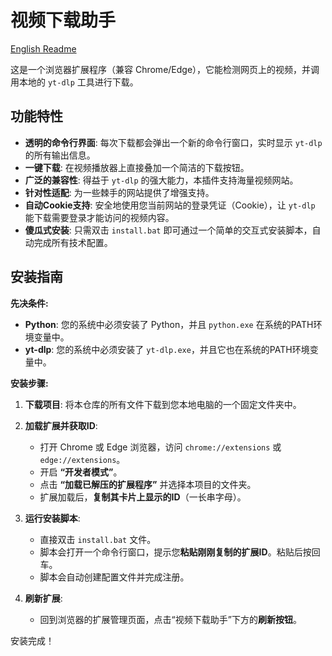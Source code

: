 # 视频下载助手

[English Readme](README.md)

这是一个浏览器扩展程序（兼容 Chrome/Edge），它能检测网页上的视频，并调用本地的 `yt-dlp` 工具进行下载。

## 功能特性

- **透明的命令行界面**: 每次下载都会弹出一个新的命令行窗口，实时显示 `yt-dlp` 的所有输出信息。
- **一键下载**: 在视频播放器上直接叠加一个简洁的下载按钮。
- **广泛的兼容性**: 得益于 `yt-dlp` 的强大能力，本插件支持海量视频网站。
- **针对性适配**: 为一些棘手的网站提供了增强支持。
- **自动Cookie支持**: 安全地使用您当前网站的登录凭证（Cookie），让 `yt-dlp` 能下载需要登录才能访问的视频内容。
- **傻瓜式安装**: 只需双击 `install.bat` 即可通过一个简单的交互式安装脚本，自动完成所有技术配置。

## 安装指南

**先决条件:**

- **Python**: 您的系统中必须安装了 Python，并且 `python.exe` 在系统的PATH环境变量中。
- **yt-dlp**: 您的系统中必须安装了 `yt-dlp.exe`，并且它也在系统的PATH环境变量中。

**安装步骤:**

1.  **下载项目**: 将本仓库的所有文件下载到您本地电脑的一个固定文件夹中。

2.  **加载扩展并获取ID**:
    - 打开 Chrome 或 Edge 浏览器，访问 `chrome://extensions` 或 `edge://extensions`。
    - 开启 **“开发者模式”**。
    - 点击 **“加载已解压的扩展程序”** 并选择本项目的文件夹。
    - 扩展加载后，**复制其卡片上显示的ID**（一长串字母）。

3.  **运行安装脚本**:
    - 直接双击 `install.bat` 文件。
    - 脚本会打开一个命令行窗口，提示您**粘贴刚刚复制的扩展ID**。粘贴后按回车。
    - 脚本会自动创建配置文件并完成注册。

4.  **刷新扩展**:
    - 回到浏览器的扩展管理页面，点击“视频下载助手”下方的**刷新按钮**。

安装完成！
